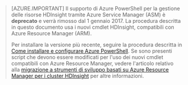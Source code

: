 > [AZURE.IMPORTANT] Il supporto di Azure PowerShell per la gestione delle risorse HDInsight tramite Azure Service Manager (ASM) è __deprecato__ e verrà rimosso dal 1 gennaio 2017. La procedura descritta in questo documento usa i nuovi cmdlet HDInsight, compatibili con Azure Resource Manager (ARM).
>
> Per installare la versione più recente, seguire la procedura descritta in [Come installare e configurare Azure PowerShell](../articles/powershell-install-configure.md). Se sono presenti script che devono essere modificati per l'uso dei nuovi cmdlet compatibili con Azure Resource Manager, vedere l'articolo relativo alla [migrazione a strumenti di sviluppo basati su Azure Resource Manager per i cluster HDInsight](hdinsight-hadoop-development-using-azure-resource-manager.md) per altre informazioni.

<!---HONumber=AcomDC_0504_2016-->